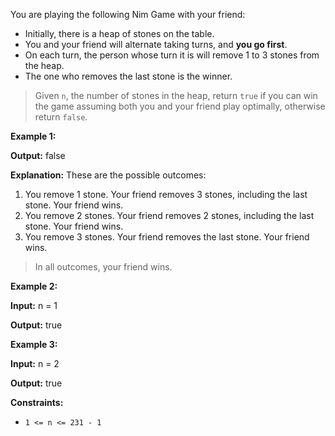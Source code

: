 You are playing the following Nim Game with your friend:

* Initially, there is a heap of stones on the table.
* You and your friend will alternate taking turns, and **you go first**.
* On each turn, the person whose turn it is will remove 1 to 3 stones from the heap.
* The one who removes the last stone is the winner.
> Given `n`, the number of stones in the heap, return `true` if you can win the game assuming both you and your friend play optimally, otherwise return `false`.

 

**Example 1:**


**Output:** false

**Explanation:** These are the possible outcomes:

1. You remove 1 stone. Your friend removes 3 stones, including the last stone. Your friend wins.
2. You remove 2 stones. Your friend removes 2 stones, including the last stone. Your friend wins.
3. You remove 3 stones. Your friend removes the last stone. Your friend wins.
> In all outcomes, your friend wins.
> 
**Example 2:**

**Input:** n = 1

**Output:** true

**Example 3:**

**Input:** n = 2

**Output:** true
 

**Constraints:**

* `1 <= n <= 231 - 1`